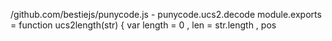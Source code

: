 /github.com/bestiejs/punycode.js - punycode.ucs2.decode
module.exports = function ucs2length(str) {
  var length = 0
    , len = str.length
    , pos